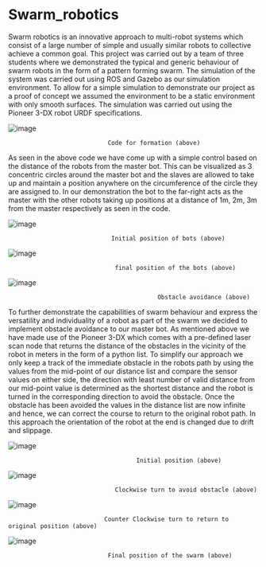 # Swarm_robotics
Swarm robotics is an innovative approach to multi-robot systems which consist of a large number of simple and usually similar robots to collective achieve a common goal. This project was carried out by a team of three students where we demonstrated the typical and generic behaviour of swarm robots in the form of a pattern forming swarm. The simulation of the system was carried out using ROS and Gazebo as our simulation environment.
To allow for a simple simulation to demonstrate our project as a proof of concept we assumed the environment to be a static environment with only smooth surfaces. The simulation was carried out using the Pioneer 3-DX robot URDF specifications.


![image](https://user-images.githubusercontent.com/57947483/120608430-d392ec00-c46e-11eb-94d0-9d35a949b1e5.png)


 
				                Code for formation (above)
As seen in the above code we have come up with a simple control based on the distance of the robots from the master bot. This can be visualized as 3 concentric circles around the master bot and the slaves are allowed to take up and maintain a position anywhere on the circumference of the circle they are assigned to. In our demonstration the bot to the far-right acts as the master with the other robots taking up positions at a distance of 1m, 2m, 3m from the master respectively as seen in the code.


![image](https://user-images.githubusercontent.com/57947483/120609593-f376df80-c46f-11eb-8656-cd53f945f6ef.png) 
				                
                                 Initial position of bots (above)

      
 ![image](https://user-images.githubusercontent.com/57947483/120610013-61230b80-c470-11eb-999d-1f4f8f0d0c5d.png)

      
      
                                  final position of the bots (above)



![image](https://user-images.githubusercontent.com/57947483/120608709-1e146880-c46f-11eb-8153-8a21b56e78c9.png)
 
  
		                                      Obstacle avoidance (above)
To further demonstrate the capabilities of swarm behaviour and express the versatility and individuality of a robot as part of the swarm we decided to implement obstacle avoidance to our master bot. As mentioned above we have made use of the Pioneer 3-DX which comes with a pre-defined laser scan node that returns the distance of the obstacles in the vicinity of the robot in meters in the form of a python list.
To simplify our approach we only keep a track of the immediate obstacle in the robots path by using the values from the mid-point of our distance list and compare the sensor values on either side, the direction with least number of valid distance from our mid-point value is determined as the shortest distance and the robot is turned in the corresponding direction to avoid the obstacle. Once the obstacle has been avoided the values in the distance list are now infinite and hence, we can correct the course to return to the original robot path. In this approach the orientation of the robot at the end is changed due to drift and slippage. 
  			 
         
         
 ![image](https://user-images.githubusercontent.com/57947483/120614067-7732cb00-c474-11eb-8f59-10d6a8c4d45b.png)

 
 
		                                Initial position (above)			     
    
    
    
  ![image](https://user-images.githubusercontent.com/57947483/120614241-a47f7900-c474-11eb-9d53-1392112a607c.png)

    
    
                                  Clockwise turn to avoid obstacle (above)

  
  
  ![image](https://user-images.githubusercontent.com/57947483/120614398-d1339080-c474-11eb-8bba-f6f87885e6da.png)

  
  
                               Counter Clockwise turn to return to original position (above)  	    



![image](https://user-images.githubusercontent.com/57947483/120614538-f7593080-c474-11eb-9061-50ce88ce4174.png)



                                Final position of the swarm (above)

